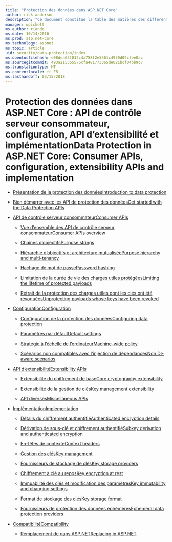 ```yaml
---
title: "Protection des données dans ASP.NET Core"
author: rick-anderson
description: "Ce document constitue la table des matières des différentes rubriques relatives à la protection des données ASP.NET Core."
manager: wpickett
ms.author: riande
ms.date: 10/14/2016
ms.prod: asp.net-core
ms.technology: aspnet
ms.topic: article
uid: security/data-protection/index
ms.openlocfilehash: e08dea63f012c4a758f2e5561c4930d09cfee0ac
ms.sourcegitcommit: 493a215355576cfa481773365de021bcf04bb9c7
ms.translationtype: HT
ms.contentlocale: fr-FR
ms.lasthandoff: 03/15/2018
---
```

# <a name="data-protection-in-aspnet-core-consumer-apis-configuration-extensibility-apis-and-implementation"></a><span data-ttu-id="19fd9-103">Protection des données dans ASP.NET Core : API de contrôle serveur consommateur, configuration, API d’extensibilité et implémentation</span><span class="sxs-lookup"><span data-stu-id="19fd9-103">Data Protection in ASP.NET Core: Consumer APIs, configuration, extensibility APIs and implementation</span></span>

* [<span data-ttu-id="19fd9-104">Présentation de la protection des données</span><span class="sxs-lookup"><span data-stu-id="19fd9-104">Introduction to data protection</span></span>](introduction.md)

* [<span data-ttu-id="19fd9-105">Bien démarrer avec les API de protection des données</span><span class="sxs-lookup"><span data-stu-id="19fd9-105">Get started with the Data Protection APIs</span></span>](using-data-protection.md)

* [<span data-ttu-id="19fd9-106">API de contrôle serveur consommateur</span><span class="sxs-lookup"><span data-stu-id="19fd9-106">Consumer APIs</span></span>](consumer-apis/index.md)

  * [<span data-ttu-id="19fd9-107">Vue d’ensemble des API de contrôle serveur consommateur</span><span class="sxs-lookup"><span data-stu-id="19fd9-107">Consumer APIs overview</span></span>](consumer-apis/overview.md)

  * [<span data-ttu-id="19fd9-108">Chaînes d’objectifs</span><span class="sxs-lookup"><span data-stu-id="19fd9-108">Purpose strings</span></span>](consumer-apis/purpose-strings.md)

  * [<span data-ttu-id="19fd9-109">Hiérarchie d’objectifs et architecture mutualisée</span><span class="sxs-lookup"><span data-stu-id="19fd9-109">Purpose hierarchy and multi-tenancy</span></span>](consumer-apis/purpose-strings-multitenancy.md)

  * [<span data-ttu-id="19fd9-110">Hachage de mot de passe</span><span class="sxs-lookup"><span data-stu-id="19fd9-110">Password hashing</span></span>](consumer-apis/password-hashing.md)

  * [<span data-ttu-id="19fd9-111">Limitation de la durée de vie des charges utiles protégées</span><span class="sxs-lookup"><span data-stu-id="19fd9-111">Limiting the lifetime of protected payloads</span></span>](consumer-apis/limited-lifetime-payloads.md)

  * [<span data-ttu-id="19fd9-112">Retrait de la protection des charges utiles dont les clés ont été révoquées</span><span class="sxs-lookup"><span data-stu-id="19fd9-112">Unprotecting payloads whose keys have been revoked</span></span>](consumer-apis/dangerous-unprotect.md)

* [<span data-ttu-id="19fd9-113">Configuration</span><span class="sxs-lookup"><span data-stu-id="19fd9-113">Configuration</span></span>](configuration/index.md)

  * [<span data-ttu-id="19fd9-114">Configuration de la protection des données</span><span class="sxs-lookup"><span data-stu-id="19fd9-114">Configuring data protection</span></span>](configuration/overview.md)

  * [<span data-ttu-id="19fd9-115">Paramètres par défaut</span><span class="sxs-lookup"><span data-stu-id="19fd9-115">Default settings</span></span>](configuration/default-settings.md)

  * [<span data-ttu-id="19fd9-116">Stratégie à l’échelle de l’ordinateur</span><span class="sxs-lookup"><span data-stu-id="19fd9-116">Machine-wide policy</span></span>](configuration/machine-wide-policy.md)

  * [<span data-ttu-id="19fd9-117">Scénarios non compatibles avec l’injection de dépendances</span><span class="sxs-lookup"><span data-stu-id="19fd9-117">Non DI-aware scenarios</span></span>](configuration/non-di-scenarios.md)

* [<span data-ttu-id="19fd9-118">API d’extensibilité</span><span class="sxs-lookup"><span data-stu-id="19fd9-118">Extensibility APIs</span></span>](extensibility/index.md)

  * [<span data-ttu-id="19fd9-119">Extensibilité du chiffrement de base</span><span class="sxs-lookup"><span data-stu-id="19fd9-119">Core cryptography extensibility</span></span>](extensibility/core-crypto.md)

  * [<span data-ttu-id="19fd9-120">Extensibilité de la gestion de clés</span><span class="sxs-lookup"><span data-stu-id="19fd9-120">Key management extensibility</span></span>](extensibility/key-management.md)

  * [<span data-ttu-id="19fd9-121">API diverses</span><span class="sxs-lookup"><span data-stu-id="19fd9-121">Miscellaneous APIs</span></span>](extensibility/misc-apis.md)

* [<span data-ttu-id="19fd9-122">Implémentation</span><span class="sxs-lookup"><span data-stu-id="19fd9-122">Implementation</span></span>](implementation/index.md)

  * [<span data-ttu-id="19fd9-123">Détails du chiffrement authentifié</span><span class="sxs-lookup"><span data-stu-id="19fd9-123">Authenticated encryption details</span></span>](implementation/authenticated-encryption-details.md)

  * [<span data-ttu-id="19fd9-124">Dérivation de sous-clé et chiffrement authentifié</span><span class="sxs-lookup"><span data-stu-id="19fd9-124">Subkey derivation and authenticated encryption</span></span>](implementation/subkeyderivation.md)

  * [<span data-ttu-id="19fd9-125">En-têtes de contexte</span><span class="sxs-lookup"><span data-stu-id="19fd9-125">Context headers</span></span>](implementation/context-headers.md)

  * [<span data-ttu-id="19fd9-126">Gestion des clés</span><span class="sxs-lookup"><span data-stu-id="19fd9-126">Key management</span></span>](implementation/key-management.md)

  * [<span data-ttu-id="19fd9-127">Fournisseurs de stockage de clés</span><span class="sxs-lookup"><span data-stu-id="19fd9-127">Key storage providers</span></span>](implementation/key-storage-providers.md)

  * [<span data-ttu-id="19fd9-128">Chiffrement à clé au repos</span><span class="sxs-lookup"><span data-stu-id="19fd9-128">Key encryption at rest</span></span>](implementation/key-encryption-at-rest.md)

  * [<span data-ttu-id="19fd9-129">Immuabilité des clés et modification des paramètres</span><span class="sxs-lookup"><span data-stu-id="19fd9-129">Key immutability and changing settings</span></span>](implementation/key-immutability.md)

  * [<span data-ttu-id="19fd9-130">Format de stockage des clés</span><span class="sxs-lookup"><span data-stu-id="19fd9-130">Key storage format</span></span>](implementation/key-storage-format.md)

  * [<span data-ttu-id="19fd9-131">Fournisseurs de protection des données éphémères</span><span class="sxs-lookup"><span data-stu-id="19fd9-131">Ephemeral data protection providers</span></span>](implementation/key-storage-ephemeral.md)

* [<span data-ttu-id="19fd9-132">Compatibilité</span><span class="sxs-lookup"><span data-stu-id="19fd9-132">Compatibility</span></span>](compatibility/index.md)

  * [<span data-ttu-id="19fd9-133">Remplacement de <machineKey> dans ASP.NET</span><span class="sxs-lookup"><span data-stu-id="19fd9-133">Replacing <machineKey> in ASP.NET</span></span>](xref:security/data-protection/compatibility/replacing-machinekey)
